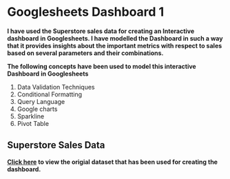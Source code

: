 # Googlesheets Dashboard 1
**I have used the Superstore sales data for creating an Interactive dashboard in Googlesheets. I have modelled the Dashboard in such a way that it provides insights about the important metrics with respect to sales based on several parameters and their combinations.**

**The following concepts have been used to model this interactive Dashboard in Googlesheets**
1. Data Validation Techniques
2. Conditional Formatting
3. Query Language 
4. Google charts
5. Sparkline 
6. Pivot Table 

## Superstore Sales Data 
**<a href="https://docs.google.com/spreadsheets/d/e/2PACX-1vSn4n-UHmhaIhQqBDa3ekq_3B5sNc5EjRvjq3De05rhsoBewYBwQygLhrgj4jRXjw/pubhtml?gid=1860229051&single=true">Click here</a> to view the origial dataset that has been used for creating the dashboard.**
